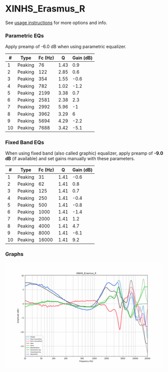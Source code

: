 # XINHS_Erasmus_R
See [usage instructions](https://github.com/jaakkopasanen/AutoEq#usage) for more options and info.

### Parametric EQs
Apply preamp of -6.0 dB when using parametric equalizer.

|   # | Type    |   Fc (Hz) |    Q |   Gain (dB) |
|-----|---------|-----------|------|-------------|
|   1 | Peaking |        76 | 1.43 |         0.9 |
|   2 | Peaking |       122 | 2.85 |         0.6 |
|   3 | Peaking |       354 | 1.55 |        -0.6 |
|   4 | Peaking |       782 | 1.02 |        -1.2 |
|   5 | Peaking |      2199 | 3.38 |         0.7 |
|   6 | Peaking |      2581 | 2.38 |         2.3 |
|   7 | Peaking |      2992 | 5.96 |        -1   |
|   8 | Peaking |      3962 | 3.29 |         6   |
|   9 | Peaking |      5694 | 4.29 |        -2.2 |
|  10 | Peaking |      7688 | 3.42 |        -5.1 |

### Fixed Band EQs
When using fixed band (also called graphic) equalizer, apply preamp of **-9.0 dB** (if available) and set gains manually with these parameters.

|   # | Type    |   Fc (Hz) |    Q |   Gain (dB) |
|-----|---------|-----------|------|-------------|
|   1 | Peaking |        31 | 1.41 |        -0.6 |
|   2 | Peaking |        62 | 1.41 |         0.8 |
|   3 | Peaking |       125 | 1.41 |         0.7 |
|   4 | Peaking |       250 | 1.41 |        -0.4 |
|   5 | Peaking |       500 | 1.41 |        -0.8 |
|   6 | Peaking |      1000 | 1.41 |        -1.4 |
|   7 | Peaking |      2000 | 1.41 |         1.2 |
|   8 | Peaking |      4000 | 1.41 |         4.7 |
|   9 | Peaking |      8000 | 1.41 |        -6.1 |
|  10 | Peaking |     16000 | 1.41 |         9.2 |

### Graphs
![](./XINHS_Erasmus_R.png)
